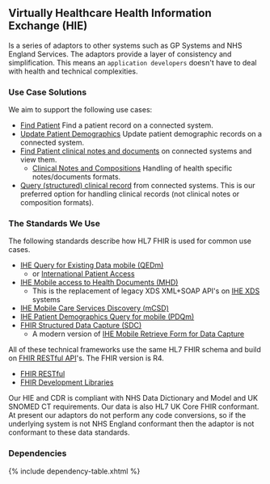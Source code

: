 ## Virtually Healthcare Health Information Exchange (HIE)

Is a series of adaptors to other systems such as GP Systems and NHS England Services.
The adaptors provide a layer of consistency and simplification. This means an `application developers` doesn't have to deal with health and technical complexities.

### Use Case Solutions 

We aim to support the following use cases:

- [Find Patient](find-patient.html) Find a patient record on a connected system.
- [Update Patient Demographics](update-patient.html) Update patient demographic records on a connected system.
- [Find Patient clinical notes and documents](find-documents.html) on connected systems and view them.
  - [Clinical Notes and Compositions](clinical-notes-and-compositions.html) Handling of health specific notes/documents formats.
- [Query (structured) clinical record](clinical-record.html) from connected systems. This is our preferred option for handling clinical records (not clinical notes or composition formats).

### The Standards We Use

The following standards describe how HL7 FHIR is used for common use cases. 

- [IHE Query for Existing Data mobile (QEDm)](https://build.fhir.org/ig/IHE/QEDm/branches/master/index.html)
  - or [International Patient Access](https://build.fhir.org/ig/HL7/fhir-ipa/index.html)
- [IHE Mobile access to Health Documents (MHD)](https://profiles.ihe.net/ITI/MHD/index.html)
  - This is the replacement of legacy XDS XML+SOAP API's on [IHE XDS](https://profiles.ihe.net/ITI/TF/Volume1/ch-10.html) systems
- [IHE Mobile Care Services Discovery (mCSD)](https://profiles.ihe.net/ITI/mCSD/volume-1.html)
- [IHE Patient Demographics Query for mobile (PDQm)](https://profiles.ihe.net/ITI/PDQm/)
- [FHIR Structured Data Capture (SDC)](https://build.fhir.org/ig/HL7/sdc/)
  - A modern version of [IHE Mobile Retrieve Form for Data Capture](https://wiki.ihe.net/index.php/Mobile_Retrieve_Form_for_Data_Capture)

All of these technical frameworks use the same HL7 FHIR schema and build on [FHIR RESTful API](https://hl7.org/fhir/R4/http.html)'s. The FHIR version is R4.

- [FHIR RESTful](https://hl7.org/fhir/R4/http.html)
- [FHIR Development Libraries](https://confluence.hl7.org/display/FHIR/Open+Source+Implementations)

Our HIE and CDR is compliant with NHS Data Dictionary and Model and UK SNOMED CT requirements. Our data is also HL7 UK Core FHIR conformant.
At present our adaptors do not perform any code conversions, so if the underlying system is not NHS England conformant then the adaptor is not conformant to these data standards.

### Dependencies

{% include dependency-table.xhtml %}

